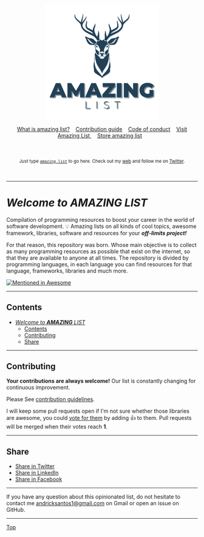 <div align="center">
	<img src="assets/img/logoAL.png" width="300" height="300" alt="amazing list">
	<br>
</div>


<p align="center">
	<a href="readme.md">What is amazing list?</a>&nbsp;&nbsp;&nbsp;
	<a href="docs/contributing.md">Contribution guide</a>&nbsp;&nbsp;&nbsp;
	<a href="docs/code-of-conduct.md">Code of conduct</a>&nbsp;&nbsp;&nbsp;
	<a href="https://andriksantos.github.io/amazinglist/">Visit Amazing List </a>&nbsp;&nbsp;&nbsp;
	<a href="https://www.redbubble.com/es/shop/ap/34065686">Store amazing list</a>&nbsp;&nbsp;&nbsp;
</p>

<br>

<p align="center">
		<sub>Just type <a href="https://github.com/andriksantos/amazinglist#Welcome-to-amazing-list"><code>amazing list</code></a> to go here. Check out my <a href="https://andriksantos.github.io/">web</a> and follow me on <a href="https://twitter.com/andrik_rsm">Twitter</a>.</sub>
</p>

<br>

---

# _Welcome to **AMAZING** LIST_

Compilation of programming resources to boost your career in the world of software development. 💡 Amazing lists on all kinds of cool topics, awesome framework, libraries, software and resources for your **_off-limits project!_**

For that reason, this repository was born. Whose main objective is to collect as many programming resources as possible that exist on the internet, so that they are available to anyone at all times. The repository is divided by programming languages, in each language you can find resources for that language, frameworks, libraries and much more.

[![Mentioned in Awesome](https://awesome.re/mentioned-badge.svg)](https://awesome.re)

---

## Contents

- [_Welcome to **AMAZING** LIST_](#welcome-to-amazing-list)
	- [Contents](#contents)
	- [Contributing](#contributing)
	- [Share](#share)


---
## Contributing

**Your contributions are always welcome!** Our list is constantly changing for continuous improvement.

Please See [contribution guidelines](https://github.com/andriksantos/amazinglist/blob/master/contributing.md).

I will keep some pull requests open if I'm not sure whether those libraries are awesome, you could [vote for them](https://github.com/andriksantos/amazinglist/pulls) by adding :+1: to them. Pull requests will be merged when their votes reach **1**.

---
## Share
* <a href="https://twitter.com/home?status=https%3A//andriksantos.github.io/amazinglist/">Share in Twitter</a>
* <a href="https://www.linkedin.com/shareArticle?mini=true&url=https%3A//andriksantos.github.io/amazinglist/&title=Awesome%20List%20Universal&summary=Awesome%20lists%20about%20all%20kinds%20of%20interesting%20topics...%20out%20the%20limit&source=https%3A//github.com/andriksantos/amazinglist">Share in LinkedIn</a>
* <a href="https://www.facebook.com/sharer/sharer.php?u=https%3A//andriksantos.github.io/amazinglist/">Share in Facebook</a>

---

If you have any question about this opinionated list, do not hesitate to contact me [andricksantos1@gmail.com](mailto:andricksantos1@gmail.com) on Gmail or open an issue on GitHub.

---

[Top](#welcome-to-amazing-list)